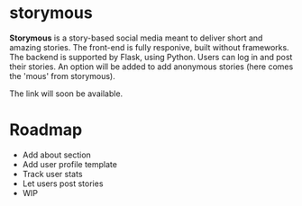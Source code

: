 # storymous

**Storymous** is a story-based social media meant to deliver short and amazing stories. The front-end is fully responive, built without frameworks. The backend is supported by Flask, using Python. Users can log in and post their stories. An option will be added to add anonymous stories (here comes the 'mous' from storymous).

The link will soon be available.

# Roadmap
- Add about section
- Add user profile template
- Track user stats
- Let users post stories
- WIP
